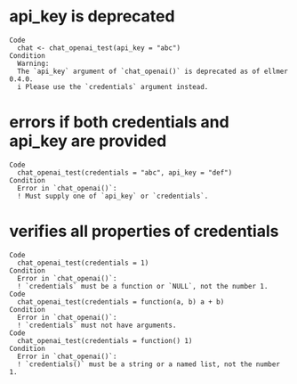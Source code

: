 # api_key is deprecated

    Code
      chat <- chat_openai_test(api_key = "abc")
    Condition
      Warning:
      The `api_key` argument of `chat_openai()` is deprecated as of ellmer 0.4.0.
      i Please use the `credentials` argument instead.

# errors if both credentials and api_key are provided

    Code
      chat_openai_test(credentials = "abc", api_key = "def")
    Condition
      Error in `chat_openai()`:
      ! Must supply one of `api_key` or `credentials`.

# verifies all properties of credentials

    Code
      chat_openai_test(credentials = 1)
    Condition
      Error in `chat_openai()`:
      ! `credentials` must be a function or `NULL`, not the number 1.
    Code
      chat_openai_test(credentials = function(a, b) a + b)
    Condition
      Error in `chat_openai()`:
      ! `credentials` must not have arguments.
    Code
      chat_openai_test(credentials = function() 1)
    Condition
      Error in `chat_openai()`:
      ! `credentials()` must be a string or a named list, not the number 1.

